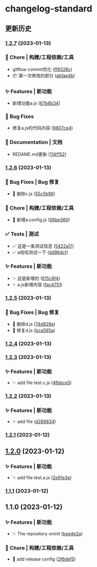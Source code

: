 # changelog-standard 
## 更新历史
### [1.2.7](https://github.com/HoMeTownSoCool/changelog-standard/compare/v1.2.6...v1.2.7) (2023-01-13)


### 🚀 Chore | 构建/工程依赖/工具

*  gitflow commit优化 ([ff8328c](https://github.com/HoMeTownSoCool/changelog-standard))
* 📦 第一次修改的部分 ([abfae4b](https://github.com/HoMeTownSoCool/changelog-standard))


### ✨ Features | 新功能

*  新增功能a.js ([67b6b34](https://github.com/HoMeTownSoCool/changelog-standard))


### 🐛 Bug Fixes

*  修复a.js的代码内容 ([9807ce4](https://github.com/HoMeTownSoCool/changelog-standard))


### 📝 Documentation | 文档

*  REDAME.md更新 ([114f152](https://github.com/HoMeTownSoCool/changelog-standard))

### [1.2.6](https://github.com/HoMeTownSoCool/changelog-standard/compare/v1.2.5...v1.2.6) (2023-01-13)


### 🐛 Bug Fixes | Bug 修复

* 🐛 删除c.js ([55c5b96](https://github.com/HoMeTownSoCool/changelog-standard))


### 🚀 Chore | 构建/工程依赖/工具

* 🤖 新增a.config.js ([06be360](https://github.com/HoMeTownSoCool/changelog-standard))


### ✅ Tests | 测试

* ✅ 这是一条测试信息 ([5422a17](https://github.com/HoMeTownSoCool/changelog-standard))
* ✅ a哈哈测试一下 ([dd96dcf](https://github.com/HoMeTownSoCool/changelog-standard))


### ✨ Features | 新功能

* ✨ 这是新增的 ([615c8f4](https://github.com/HoMeTownSoCool/changelog-standard))
* ✨ a.js新增内容 ([fac4751](https://github.com/HoMeTownSoCool/changelog-standard))

### [1.2.5](https://github.com/HoMeTownSoCool/changelog-standard/compare/v1.2.4...v1.2.5) (2023-01-13)


### 🐛 Bug Fixes | Bug 修复

* 🐛 删除d.js ([74d828e](https://github.com/HoMeTownSoCool/changelog-standard))
* 🐛 修复d.js ([bca595a](https://github.com/HoMeTownSoCool/changelog-standard))

### [1.2.4](https://github.com/HoMeTownSoCool/changelog-standard/compare/v1.2.3...v1.2.4) (2023-01-13)

### [1.2.3](https://github.com/HoMeTownSoCool/changelog-standard/compare/v1.2.2...v1.2.3) (2023-01-13)


### ✨ Features | 新功能

* ✨ add file test.c.js ([4fbbce5](https://github.com/HoMeTownSoCool/changelog-standard))

### [1.2.2](https://github.com/HoMeTownSoCool/changelog-standard/compare/v1.2.1...v1.2.2) (2023-01-13)


### ✨ Features | 新功能

* ✨ add file ([d288834](https://github.com/HoMeTownSoCool/changelog-standard))

### [1.2.1](https://github.com/HoMeTownSoCool/changelog-standard/compare/v1.2.0...v1.2.1) (2023-01-12)

## [1.2.0](https://github.com/HoMeTownSoCool/changelog-standard/compare/v1.1.1...v1.2.0) (2023-01-12)


### ✨ Features | 新功能

* ✨ add file test.a.js ([2e91e3e](https://github.com/HoMeTownSoCool/changelog-standard))

### [1.1.1](https://github.com/HoMeTownSoCool/changelog-standard/compare/v1.1.0...v1.1.1) (2023-01-12)

## 1.1.0 (2023-01-12)

### ✨ Features | 新功能

- ✨ The repository oninit ([bee4e2a](https://github.com/HoMeTownSoCool/changelog-standard))

### 🚀 Chore | 构建/工程依赖/工具

- 🤖 add release config ([2f6def5](https://github.com/HoMeTownSoCool/changelog-standard))
